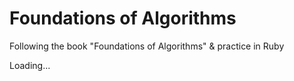 # Foundations of Algorithms

Following the book "Foundations of Algorithms" & practice in Ruby

Loading...
